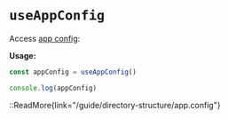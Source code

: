 # `useAppConfig`

Access [app config](/guide/directory-structure/app.config):

**Usage:**

```js
const appConfig = useAppConfig()

console.log(appConfig)
```

::ReadMore{link="/guide/directory-structure/app.config"}
